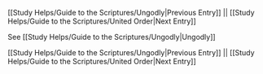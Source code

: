 [[Study Helps/Guide to the Scriptures/Ungodly|Previous Entry]]  ||  [[Study Helps/Guide to the Scriptures/United Order|Next Entry]]

 See [[Study Helps/Guide to the Scriptures/Ungodly|Ungodly]]

[[Study Helps/Guide to the Scriptures/Ungodly|Previous Entry]]  ||  [[Study Helps/Guide to the Scriptures/United Order|Next Entry]]